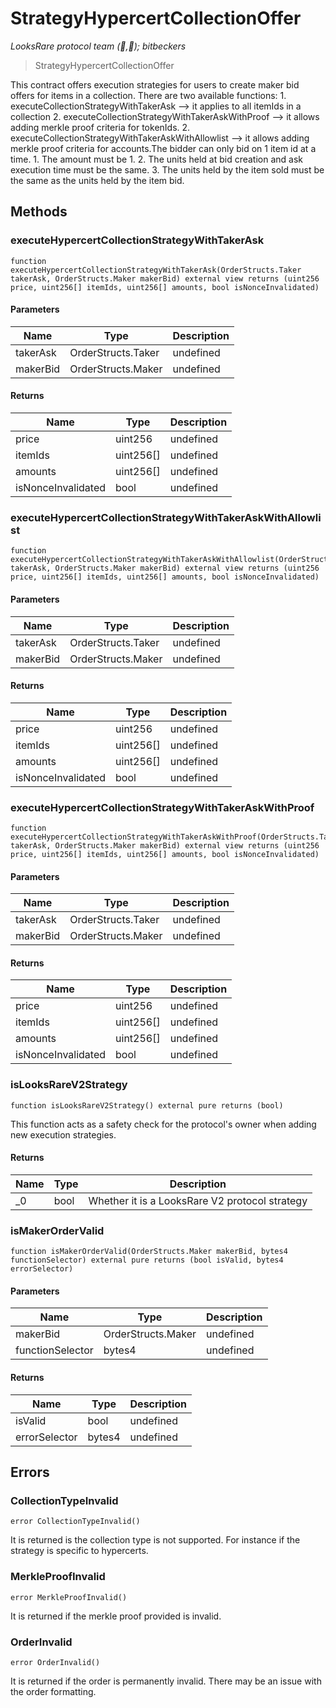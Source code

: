 # StrategyHypercertCollectionOffer

*LooksRare protocol team (👀,💎); bitbeckers*

> StrategyHypercertCollectionOffer

This contract offers execution strategies for users to create maker bid offers for items in a collection.         There are two available functions:         1. executeCollectionStrategyWithTakerAsk --&gt; it applies to all itemIds in a collection         2. executeCollectionStrategyWithTakerAskWithProof --&gt; it allows adding merkle proof criteria for tokenIds.         2. executeCollectionStrategyWithTakerAskWithAllowlist --&gt; it allows adding merkle proof criteria for accounts.The bidder can only bid on 1 item id at a time.         1. The amount must be 1.         2. The units held at bid creation and ask execution time must be the same.         3. The units held by the item sold must be the same as the units held by the item bid.



## Methods

### executeHypercertCollectionStrategyWithTakerAsk

```solidity
function executeHypercertCollectionStrategyWithTakerAsk(OrderStructs.Taker takerAsk, OrderStructs.Maker makerBid) external view returns (uint256 price, uint256[] itemIds, uint256[] amounts, bool isNonceInvalidated)
```





#### Parameters

| Name | Type | Description |
|---|---|---|
| takerAsk | OrderStructs.Taker | undefined |
| makerBid | OrderStructs.Maker | undefined |

#### Returns

| Name | Type | Description |
|---|---|---|
| price | uint256 | undefined |
| itemIds | uint256[] | undefined |
| amounts | uint256[] | undefined |
| isNonceInvalidated | bool | undefined |

### executeHypercertCollectionStrategyWithTakerAskWithAllowlist

```solidity
function executeHypercertCollectionStrategyWithTakerAskWithAllowlist(OrderStructs.Taker takerAsk, OrderStructs.Maker makerBid) external view returns (uint256 price, uint256[] itemIds, uint256[] amounts, bool isNonceInvalidated)
```





#### Parameters

| Name | Type | Description |
|---|---|---|
| takerAsk | OrderStructs.Taker | undefined |
| makerBid | OrderStructs.Maker | undefined |

#### Returns

| Name | Type | Description |
|---|---|---|
| price | uint256 | undefined |
| itemIds | uint256[] | undefined |
| amounts | uint256[] | undefined |
| isNonceInvalidated | bool | undefined |

### executeHypercertCollectionStrategyWithTakerAskWithProof

```solidity
function executeHypercertCollectionStrategyWithTakerAskWithProof(OrderStructs.Taker takerAsk, OrderStructs.Maker makerBid) external view returns (uint256 price, uint256[] itemIds, uint256[] amounts, bool isNonceInvalidated)
```





#### Parameters

| Name | Type | Description |
|---|---|---|
| takerAsk | OrderStructs.Taker | undefined |
| makerBid | OrderStructs.Maker | undefined |

#### Returns

| Name | Type | Description |
|---|---|---|
| price | uint256 | undefined |
| itemIds | uint256[] | undefined |
| amounts | uint256[] | undefined |
| isNonceInvalidated | bool | undefined |

### isLooksRareV2Strategy

```solidity
function isLooksRareV2Strategy() external pure returns (bool)
```

This function acts as a safety check for the protocol&#39;s owner when adding new execution strategies.




#### Returns

| Name | Type | Description |
|---|---|---|
| _0 | bool | Whether it is a LooksRare V2 protocol strategy |

### isMakerOrderValid

```solidity
function isMakerOrderValid(OrderStructs.Maker makerBid, bytes4 functionSelector) external pure returns (bool isValid, bytes4 errorSelector)
```





#### Parameters

| Name | Type | Description |
|---|---|---|
| makerBid | OrderStructs.Maker | undefined |
| functionSelector | bytes4 | undefined |

#### Returns

| Name | Type | Description |
|---|---|---|
| isValid | bool | undefined |
| errorSelector | bytes4 | undefined |




## Errors

### CollectionTypeInvalid

```solidity
error CollectionTypeInvalid()
```

It is returned is the collection type is not supported.         For instance if the strategy is specific to hypercerts.




### MerkleProofInvalid

```solidity
error MerkleProofInvalid()
```

It is returned if the merkle proof provided is invalid.




### OrderInvalid

```solidity
error OrderInvalid()
```

It is returned if the order is permanently invalid.         There may be an issue with the order formatting.





